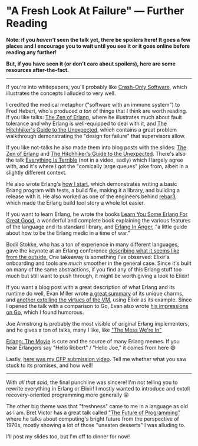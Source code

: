 # "A Fresh Look At Failure" — Further Reading

**Note: if you _haven't_ seen the talk yet, there be spoilers here! It goes a
few places and I encourage you to wait until you see it or it goes online before
reading any further!**

**But, if you have seen it (or don't care about spoilers), here are some
resources after-the-fact.**

---

If you're into whitepapers, you'll probably like [Crash-Only Software][18],
which illustrates the concepts I alluded to very well.

I credited the medical metaphor ("software with an immune system") to Fred
Hebert, who's produced _a ton_ of things that I think are worth reading. If you
like talks: [The Zen of Erlang][1], where he illustrates much about fault
tolerance and why Erlang is well-equipped to deal with it, and [The Hitchhiker's
Guide to the Unexpected][3], which contains a great problem walkthrough
demonstrating the "design for failure" that supervisors allow.

If you like not-talks he also made them into blog posts with the slides:
[The Zen of Erlang][2] and [The Hitchhiker's Guide to the Unexpected][4].
There's also the talk [Everything Is Terrible][13] (not in a video, sadly) which
I largely agree with, and it's where I got the "comically large queues" joke
from, albeit in a slightly different context.

He also wrote Erlang's [how I start][5], which demonstrates writing a basic Erlang
program with tests, a build file, making it a library, and building a release
with it. He also worked as one of the engineers behind [rebar3][6], which made the
Erlang build tool story a whole lot easier.

If you want to learn Erlang, he wrote the books [Learn You Some Erlang For
Great Good][7], a wonderful and complete book explaining the various features of
the language and its standard library, and [Erlang In Anger][8], "a little
guide about how to be the Erlang medic in a time of war."

Bodil Stokke, who has a ton of experience in many different languages, gave the
keynote at an Erlang conference [describing what it seems like from the outside.][14]
One takeaway is something I've observed: Elixir's onboarding and tools are
_much_ smoother in the general case. Since it's built on many of the same
abstractions, if you find any of this Erlang stuff too much but still want to
push through, it might be worth giving a look to Elixir!

If you want a blog post with a great description of what Erlang and its runtime do
well, Evan Miller wrote [a great summary][9] of its unique charms, and [another
extolling the virtues of the VM][10], using Elixir as its example. Since I
opened the talk with a comparison to Go, Evan also wrote [his impressions on
Go][11], which I found humorous.

Joe Armstrong is probably the most visible of original Erlang implementers, and
he gives a ton of talks, many I like, like ["The Mess We're In"][15]

[Erlang: The Movie][17] is cute and the source of many Erlang memes. If you
hear Erlangers say "Hello Robert" / "Hello Joe," it comes from here 😄

Lastly, [here was my CFP submission video][19]. Tell me whether what you saw
stuck to its promises, and how well!

---

With _all that said_, the final punchline was sincere! I'm not telling you to
rewrite everything in Erlang or Elixir! I mostly wanted to introduce and extoll
recovery-oriented programming more generally 😛

The other big theme was that "freshness" came to me in a language as old as I
am. Bret Victor has a great talk called ["The Future of Programming"][12] where
he talks about computing's bright future from the perspective of 1970s, mostly
showing a lot of those "uneaten desserts" I was alluding to.

I'll post my slides too, but I'm off to dinner for now!

   [1]: https://www.youtube.com/watch?v=4ZIPijEqrNI
   [2]: https://ferd.ca/the-zen-of-erlang.html
   [3]: https://www.youtube.com/watch?v=W0BR_tWZChQ
   [4]: https://ferd.ca/the-hitchhiker-s-guide-to-the-unexpected.html
   [5]: https://howistart.org/posts/erlang/1/index.html
   [6]: https://www.rebar3.org/
   [7]: http://learnyousomeerlang.com/content
   [8]: http://www.erlang-in-anger.com/
   [9]: https://www.evanmiller.org/why-i-program-in-erlang.html
   [10]: https://www.evanmiller.org/elixir-ram-and-the-template-of-doom.html
   [11]: https://www.evanmiller.org/four-days-of-go.html
   [12]: https://www.youtube.com/watch?v=8pTEmbeENF4
   [13]: https://ferd.ca/tout-est-terrible.html
   [14]: https://www.youtube.com/watch?v=INR05pntXnk
   [15]: https://www.youtube.com/watch?v=lKXe3HUG2l4
   [17]: https://www.youtube.com/watch?v=xrIjfIjssLE
   [18]: https://www.usenix.org/legacy/events/hotos03/tech/full_papers/candea/candea.pdf
   [19]: /files/2018/2/pablo_meier_deconstruct.mp4
